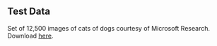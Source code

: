 Test Data
--------
Set of 12,500 images of cats of dogs courtesy of Microsoft Research.
Download [here](https://www.kaggle.com/c/dogs-vs-cats-redux-kernels-edition/data).